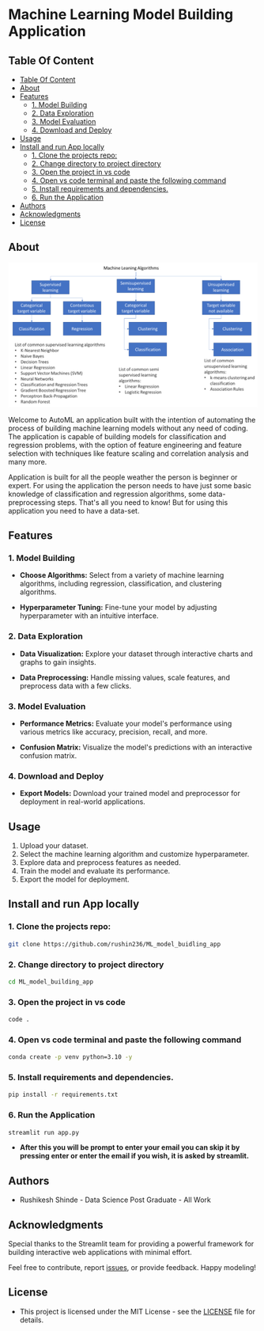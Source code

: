 <h1> Machine Learning Model Building Application </h1>

## Table Of Content

- [Table Of Content](#table-of-content)
- [About](#about)
- [Features](#features)
  - [1. Model Building](#1-model-building)
  - [2. Data Exploration](#2-data-exploration)
  - [3. Model Evaluation](#3-model-evaluation)
  - [4. Download and Deploy](#4-download-and-deploy)
- [Usage](#usage)
- [Install and run App locally](#install-and-run-app-locally)
  - [1. Clone the projects repo:](#1-clone-the-projects-repo)
  - [2. Change directory to project directory](#2-change-directory-to-project-directory)
  - [3. Open the project in vs code](#3-open-the-project-in-vs-code)
  - [4. Open vs code terminal and paste the following command](#4-open-vs-code-terminal-and-paste-the-following-command)
  - [5. Install requirements and dependencies.](#5-install-requirements-and-dependencies)
  - [6. Run the Application](#6-run-the-application)
- [Authors](#authors)
- [Acknowledgments](#acknowledgments)
- [License](#license)

## About

<div class="image-container">
    <img class="ml-image" src="./static/images/machine-learning-models.png" alt="Machine Learning Image">
</div>

<p>
    Welcome to AutoML an application built with the intention of automating the process of building machine learning models without any need of coding. The application is capable of building models for classification and regression problems, with the option of feature engineering and feature selection with techniques like feature scaling and correlation analysis and many more.
</p>
<p>
    Application is built for all the people weather the person is beginner or expert. For using the application the person needs to have just some basic knowledge of classification and regression algorithms, some data-preprocessing steps. That's all you need to know! But for using this application you need to have a data-set.
</p>

## Features

### 1. Model Building
- **Choose Algorithms:** Select from a variety of machine learning algorithms, including regression, classification, and clustering algorithms.

- **Hyperparameter Tuning:** Fine-tune your model by adjusting hyperparameter with an intuitive interface.

### 2. Data Exploration
- **Data Visualization:** Explore your dataset through interactive charts and graphs to gain insights.

- **Data Preprocessing:** Handle missing values, scale features, and preprocess data with a few clicks.

### 3. Model Evaluation
- **Performance Metrics:** Evaluate your model's performance using various metrics like accuracy, precision, recall, and more.

- **Confusion Matrix:** Visualize the model's predictions with an interactive confusion matrix.

### 4. Download and Deploy
- **Export Models:** Download your trained model and preprocessor for deployment in real-world applications.

## Usage
1. Upload your dataset.
2. Select the machine learning algorithm and customize hyperparameter.
3. Explore data and preprocess features as needed.
4. Train the model and evaluate its performance.
5. Export the model for deployment.

## Install and run App locally
### 1. Clone the projects repo:
```bash 
git clone https://github.com/rushin236/ML_model_buidling_app
```

### 2. Change directory to project directory
```bash
cd ML_model_building_app
```

### 3. Open the project in vs code
```bash
code .
```

### 4. Open vs code terminal and paste the following command
```bash
conda create -p venv python=3.10 -y
```

### 5. Install requirements and dependencies.
```bash
pip install -r requirements.txt
```

### 6. Run the Application
```bash
streamlit run app.py
```

- **After this you will be prompt to enter your email you can skip it by pressing enter or enter the email if you wish, it is asked by streamlit.**

## Authors
- Rushikesh Shinde - Data Science Post Graduate - All Work

## Acknowledgments
Special thanks to the Streamlit team for providing a powerful framework for building interactive web applications with minimal effort.

Feel free to contribute, report [issues](https://github.com/rushin236/ML_model_buidling_app/issues), or provide feedback. Happy modeling!

## License
- This project is licensed under the MIT License - see the [LICENSE](./LICENSE) file for details.